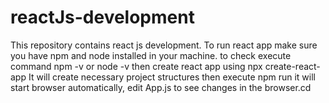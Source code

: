 # reactJs-development
This repository contains react js development.
To run react app make sure you have npm and node installed in your machine.
to check execute command npm -v or node -v
then create react app using npx create-react-app <react-app-name>
It will create necessary project structures
then execute npm run it will start browser automatically, edit App.js to see changes in the browser.cd 
